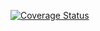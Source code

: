 [![Coverage Status](https://coveralls.io/repos/github/KyleVaughn/UM2/badge.svg)](https://coveralls.io/github/KyleVaughn/UM2)